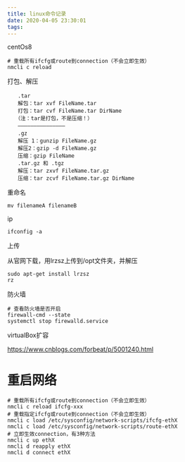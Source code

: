 ```yaml
---
title: linux命令记录
date: 2020-04-05 23:30:01
tags:
---
```


centOs8

```
# 重载所有ifcfg或route到connection（不会立即生效）
nmcli c reload
```

打包、解压

```
　　.tar 
　　解包：tar xvf FileName.tar 
　　打包：tar cvf FileName.tar DirName 
　　（注：tar是打包，不是压缩！） 
　　——————————————— 
　　.gz 
　　解压 1：gunzip FileName.gz 
　　解压2：gzip -d FileName.gz 
　　压缩：gzip FileName 
　　.tar.gz 和 .tgz 
　　解压：tar zxvf FileName.tar.gz 
　　压缩：tar zcvf FileName.tar.gz DirName 
```

重命名

```
mv filenameA filenameB
```

ip

```
ifconfig -a
```

上传

从官网下载，用lrzsz上传到/opt文件夹，并解压

```
sudo apt-get install lrzsz
rz
```

防火墙

```
# 查看防火墙是否开启
firewall-cmd --state
systemctl stop firewalld.service
```

virtualBox扩容

https://www.cnblogs.com/forbeat/p/5001240.html

# 重启网络

```
# 重载所有ifcfg或route到connection（不会立即生效）
nmcli c reload ifcfg-xxx
# 重载指定ifcfg或route到connection（不会立即生效）
nmcli c load /etc/sysconfig/network-scripts/ifcfg-ethX
nmcli c load /etc/sysconfig/network-scripts/route-ethX
# 立即生效connection，有3种方法
nmcli c up ethX
nmcli d reapply ethX
nmcli d connect ethX


```

